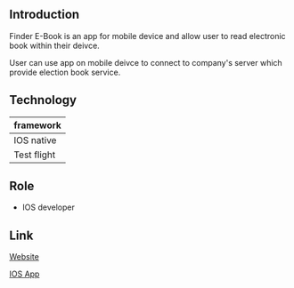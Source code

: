 
## Introduction

Finder E-Book is an app for mobile device and
allow user to read electronic book within their
deivce.

User can use app on mobile deivce to connect to
company's server which provide election book service.

## Technology

| framework |
| --------- |
| IOS native |
| Test flight |

## Role

- IOS developer

## Link
[Website](https://www.gogofinder.com.tw)

[IOS App](https://apps.apple.com/tw/app/finder-ebook-for-iphone/id1081726714)

